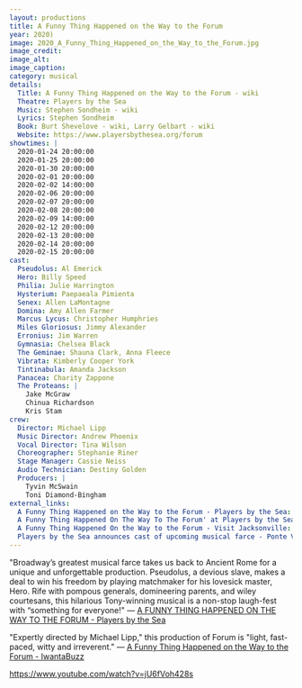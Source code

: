 ```yaml
---
layout: productions
title: A Funny Thing Happened on the Way to the Forum
year: 2020)
image: 2020_A_Funny_Thing_Happened_on_the_Way_to_the_Forum.jpg
image_credit: 
image_alt:
image_caption:
category: musical
details:
  Title: A Funny Thing Happened on the Way to the Forum - wiki
  Theatre: Players by the Sea
  Music: Stephen Sondheim - wiki
  Lyrics: Stephen Sondheim
  Book: Burt Shevelove - wiki, Larry Gelbart - wiki
  Website: https://www.playersbythesea.org/forum
showtimes: |
  2020-01-24 20:00:00
  2020-01-25 20:00:00
  2020-01-30 20:00:00
  2020-02-01 20:00:00
  2020-02-02 14:00:00
  2020-02-06 20:00:00
  2020-02-07 20:00:00
  2020-02-08 20:00:00
  2020-02-09 14:00:00
  2020-02-12 20:00:00
  2020-02-13 20:00:00
  2020-02-14 20:00:00
  2020-02-15 20:00:00
cast:
  Pseudolus: Al Emerick
  Hero: Billy Speed
  Philia: Julie Harrington
  Hysterium: Paepaeala Pimienta
  Senex: Allen LaMontagne
  Domina: Amy Allen Farmer
  Marcus Lycus: Christopher Humphries
  Miles Gloriosus: Jimmy Alexander
  Erronius: Jim Warren
  Gymnasia: Chelsea Black
  The Geminae: Shauna Clark, Anna Fleece
  Vibrata: Kimberly Cooper York
  Tintinabula: Amanda Jackson
  Panacea: Charity Zappone
  The Proteans: |
    Jake McGraw
    Chinua Richardson
    Kris Stam
crew:
  Director: Michael Lipp
  Music Director: Andrew Phoenix
  Vocal Director: Tina Wilson
  Choreographer: Stephanie Riner
  Stage Manager: Cassie Neiss
  Audio Technician: Destiny Golden
  Producers: |
    Tyvin McSwain
    Toni Diamond-Bingham
external_links:
  A Funny Thing Happened on the Way to the Forum - Players by the Sea: https://www.playersbythesea.org/forum
  A Funny Thing Happened On The Way To The Forum' at Players by the Sea - The Jacksonville BUZZ: https://iwantabuzz.com/arts/arts-in-the-know/a-funny-thing-happened-on-the-way-to-the-forum/
  A Funny Thing Happened On the Way to the Forum - Visit Jacksonville: https://www.visitjacksonville.com/events/a-funny-thing-happened-on-the-way-to-the-forum/
  Players by the Sea announces cast of upcoming musical farce - Ponte Vedra Recorder: https://pontevedrarecorder.com/stories/players-by-the-sea-announces-cast-of-upcoming-musical-farce,10168?
---
```

"Broadway’s greatest musical farce takes us back to Ancient Rome for a unique and unforgettable production. Pseudolus, a devious slave, makes a deal to win his freedom by playing matchmaker for his lovesick master, Hero. Rife with pompous generals, domineering parents, and wiley courtesans, this hilarious Tony-winning musical is a non-stop laugh-fest with “something for everyone!" — [A FUNNY THING HAPPENED ON THE WAY TO THE FORUM - Players by the Sea](https://www.playersbythesea.org/forum)

"Expertly directed by Michael Lipp," this production of Forum is "light, fast-paced, witty and irreverent." — [A Funny Thing Happened on the Way to the Forum - IwantaBuzz](https://iwantabuzz.com/arts/arts-in-the-know/a-funny-thing-happened-on-the-way-to-the-forum-3/)

<youtube>https://www.youtube.com/watch?v=jU6fVoh428s</youtube>